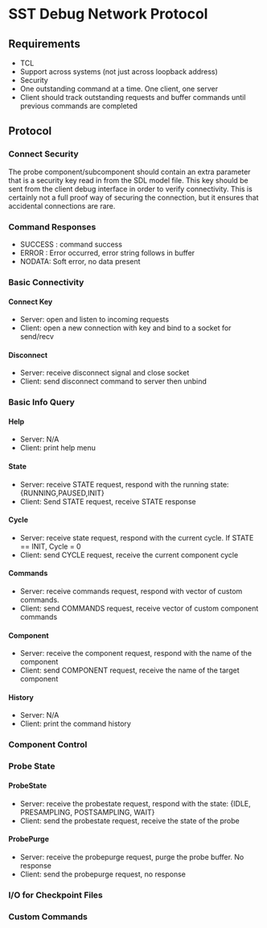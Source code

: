 # SST Debug Network Protocol

## Requirements
* TCL
* Support across systems (not just across loopback address)
* Security
* One outstanding command at a time.  One client, one server
* Client should track outstanding requests and buffer commands until previous commands are completed

## Protocol
### Connect Security
The probe component/subcomponent should contain an extra parameter that 
is a security key read in from the SDL model file.  This key should be 
sent from the client debug interface in order to verify connectivity.  This 
is certainly not a full proof way of securing the connection, but it ensures 
that accidental connections are rare.

### Command Responses
* SUCCESS : command success
* ERROR : Error occurred, error string follows in buffer
* NODATA: Soft error, no data present

### Basic Connectivity
#### Connect Key
* Server: open and listen to incoming requests
* Client: open a new connection with key and bind to a socket for send/recv

#### Disconnect
* Server: receive disconnect signal and close socket
* Client: send disconnect command to server then unbind

### Basic Info Query
#### Help
* Server: N/A
* Client: print help menu

#### State
* Server: receive STATE request, respond with the running state: {RUNNING,PAUSED,INIT}
* Client: Send STATE request, receive STATE response

#### Cycle
* Server: receive state request, respond with the current cycle.  If STATE == INIT, Cycle = 0
* Client: send CYCLE request, receive the current component cycle

#### Commands
* Server: receive commands request, respond with vector of custom commands.
* Client: send COMMANDS request, receive vector of custom component commands

#### Component
* Server: receive the component request, respond with the name of the component
* Client: send COMPONENT request, receive the name of the target component

#### History
* Server: N/A
* Client: print the command history

### Component Control

### Probe State
#### ProbeState
* Server: receive the probestate request, respond with the state: {IDLE, PRESAMPLING, POSTSAMPLING, WAIT}
* Client: send the probestate request, receive the state of the probe

#### ProbePurge
* Server: receive the probepurge request, purge the probe buffer.  No response
* Client: send the probepurge request, no response

### I/O for Checkpoint Files

### Custom Commands
